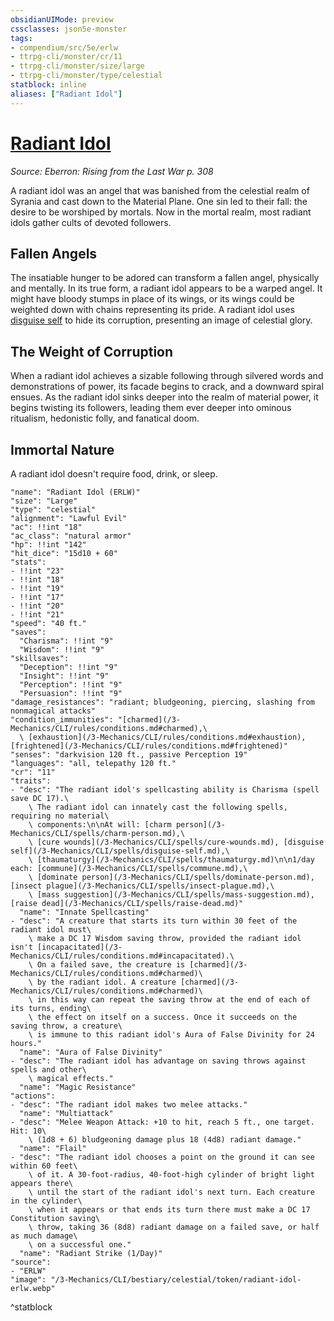 ```yaml
---
obsidianUIMode: preview
cssclasses: json5e-monster
tags:
- compendium/src/5e/erlw
- ttrpg-cli/monster/cr/11
- ttrpg-cli/monster/size/large
- ttrpg-cli/monster/type/celestial
statblock: inline
aliases: ["Radiant Idol"]
---
```

# [Radiant Idol](3-Mechanics\CLI\bestiary\celestial/radiant-idol-erlw.md)
*Source: Eberron: Rising from the Last War p. 308*  

A radiant idol was an angel that was banished from the celestial realm of Syrania and cast down to the Material Plane. One sin led to their fall: the desire to be worshiped by mortals. Now in the mortal realm, most radiant idols gather cults of devoted followers.

## Fallen Angels

The insatiable hunger to be adored can transform a fallen angel, physically and mentally. In its true form, a radiant idol appears to be a warped angel. It might have bloody stumps in place of its wings, or its wings could be weighted down with chains representing its pride. A radiant idol uses [disguise self](/3-Mechanics/CLI/spells/disguise-self.md) to hide its corruption, presenting an image of celestial glory.

## The Weight of Corruption

When a radiant idol achieves a sizable following through silvered words and demonstrations of power, its facade begins to crack, and a downward spiral ensues. As the radiant idol sinks deeper into the realm of material power, it begins twisting its followers, leading them ever deeper into ominous ritualism, hedonistic folly, and fanatical doom.

## Immortal Nature

A radiant idol doesn't require food, drink, or sleep.

```statblock
"name": "Radiant Idol (ERLW)"
"size": "Large"
"type": "celestial"
"alignment": "Lawful Evil"
"ac": !!int "18"
"ac_class": "natural armor"
"hp": !!int "142"
"hit_dice": "15d10 + 60"
"stats":
- !!int "23"
- !!int "18"
- !!int "19"
- !!int "17"
- !!int "20"
- !!int "21"
"speed": "40 ft."
"saves":
  "Charisma": !!int "9"
  "Wisdom": !!int "9"
"skillsaves":
  "Deception": !!int "9"
  "Insight": !!int "9"
  "Perception": !!int "9"
  "Persuasion": !!int "9"
"damage_resistances": "radiant; bludgeoning, piercing, slashing from nonmagical attacks"
"condition_immunities": "[charmed](/3-Mechanics/CLI/rules/conditions.md#charmed),\
  \ [exhaustion](/3-Mechanics/CLI/rules/conditions.md#exhaustion), [frightened](/3-Mechanics/CLI/rules/conditions.md#frightened)"
"senses": "darkvision 120 ft., passive Perception 19"
"languages": "all, telepathy 120 ft."
"cr": "11"
"traits":
- "desc": "The radiant idol's spellcasting ability is Charisma (spell save DC 17).\
    \ The radiant idol can innately cast the following spells, requiring no material\
    \ components:\n\nAt will: [charm person](/3-Mechanics/CLI/spells/charm-person.md),\
    \ [cure wounds](/3-Mechanics/CLI/spells/cure-wounds.md), [disguise self](/3-Mechanics/CLI/spells/disguise-self.md),\
    \ [thaumaturgy](/3-Mechanics/CLI/spells/thaumaturgy.md)\n\n1/day each: [commune](/3-Mechanics/CLI/spells/commune.md),\
    \ [dominate person](/3-Mechanics/CLI/spells/dominate-person.md), [insect plague](/3-Mechanics/CLI/spells/insect-plague.md),\
    \ [mass suggestion](/3-Mechanics/CLI/spells/mass-suggestion.md), [raise dead](/3-Mechanics/CLI/spells/raise-dead.md)"
  "name": "Innate Spellcasting"
- "desc": "A creature that starts its turn within 30 feet of the radiant idol must\
    \ make a DC 17 Wisdom saving throw, provided the radiant idol isn't [incapacitated](/3-Mechanics/CLI/rules/conditions.md#incapacitated).\
    \ On a failed save, the creature is [charmed](/3-Mechanics/CLI/rules/conditions.md#charmed)\
    \ by the radiant idol. A creature [charmed](/3-Mechanics/CLI/rules/conditions.md#charmed)\
    \ in this way can repeat the saving throw at the end of each of its turns, ending\
    \ the effect on itself on a success. Once it succeeds on the saving throw, a creature\
    \ is immune to this radiant idol's Aura of False Divinity for 24 hours."
  "name": "Aura of False Divinity"
- "desc": "The radiant idol has advantage on saving throws against spells and other\
    \ magical effects."
  "name": "Magic Resistance"
"actions":
- "desc": "The radiant idol makes two melee attacks."
  "name": "Multiattack"
- "desc": "Melee Weapon Attack: +10 to hit, reach 5 ft., one target. Hit: 10\
    \ (1d8 + 6) bludgeoning damage plus 18 (4d8) radiant damage."
  "name": "Flail"
- "desc": "The radiant idol chooses a point on the ground it can see within 60 feet\
    \ of it. A 30-foot-radius, 40-foot-high cylinder of bright light appears there\
    \ until the start of the radiant idol's next turn. Each creature in the cylinder\
    \ when it appears or that ends its turn there must make a DC 17 Constitution saving\
    \ throw, taking 36 (8d8) radiant damage on a failed save, or half as much damage\
    \ on a successful one."
  "name": "Radiant Strike (1/Day)"
"source":
- "ERLW"
"image": "/3-Mechanics/CLI/bestiary/celestial/token/radiant-idol-erlw.webp"
```
^statblock
